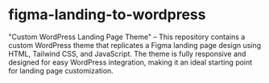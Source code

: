 # figma-landing-to-wordpress
"Custom WordPress Landing Page Theme" – This repository contains a custom WordPress theme that replicates a Figma landing page design using HTML, Tailwind CSS, and JavaScript. The theme is fully responsive and designed for easy WordPress integration, making it an ideal starting point for landing page customization.
